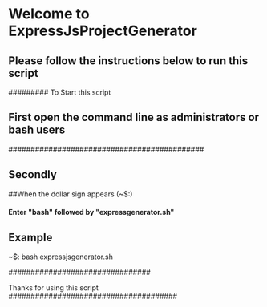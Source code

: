 # Welcome to    ExpressJsProjectGenerator

## Please follow the instructions below  to run this script


######### To Start this script
  ## First open the command line  as administrators or bash users
   ############################################
 ## Secondly 
 ##When the dollar sign appears (~$:)

#### Enter "bash" followed by "expressgenerator.sh"

## Example

~$: bash expressjsgenerator.sh

################################

Thanks for  using   this script
######################################
